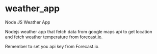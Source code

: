 # weather_app
Node JS Weather App

Nodejs weather app that fetch data from google maps api to get location and fetch weather temperature from forecast.io.

Remember to set you api key from Forecast.io.
